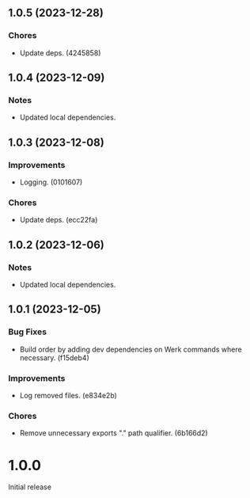 ## 1.0.5 (2023-12-28)

### Chores

- Update deps. (4245858)

## 1.0.4 (2023-12-09)

### Notes

- Updated local dependencies.

## 1.0.3 (2023-12-08)

### Improvements

- Logging. (0101607)

### Chores

- Update deps. (ecc22fa)

## 1.0.2 (2023-12-06)

### Notes

- Updated local dependencies.

## 1.0.1 (2023-12-05)

### Bug Fixes

- Build order by adding dev dependencies on Werk commands where necessary. (f15deb4)

### Improvements

- Log removed files. (e834e2b)

### Chores

- Remove unnecessary exports "." path qualifier. (6b166d2)

# 1.0.0

Initial release
